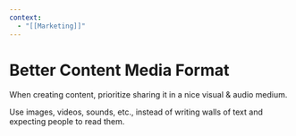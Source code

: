 ```yaml
---
context:
  - "[[Marketing]]"
---
```


# Better Content Media Format

When creating content, prioritize sharing it in a nice visual & audio medium.

Use images, videos, sounds, etc., instead of writing walls of text and expecting people to read them.
